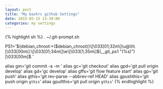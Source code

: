 ```yaml
---
layout: post
title: "My bashrc github Settings"
date: 2015-05-15 13:39:00
categories: my settings
---
```

{% highlight sh %}
. ~/.git-prompt.sh

PS1='${debian_chroot:+($debian_chroot)}\[\033[01;32m\]\u@\h\[\033[00m\]:\[\033[01;34m\]\w\[\033[1;35m\]$(__git_ps1 "(%s)")\[\033[00m\]\$ '

alias gm='git commit -a -m '
alias gc='git checkout'
alias gpd='git pull origin develop'
alias gd='gc develop'
alias gffs='git flow feature start'
alias gp='git push'
alias gthis='git rev-parse --abbrev-ref HEAD'
alias gpushthis='git push origin `gthis`'
alias gpullthis='git pull origin `gthis`'
{% endhighlight %}
